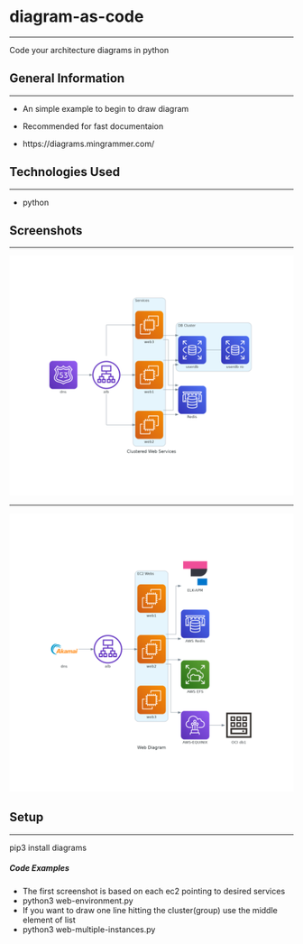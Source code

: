 <h1>diagram-as-code</h1>
<hr><p>Code your architecture diagrams in python</p><h2>General Information</h2>
<hr><ul>
<li>An simple example to begin to draw diagram</li>
</ul><ul>
<li>Recommended for fast documentaion</li>
</ul><ul>
<li>https://diagrams.mingrammer.com/</li>
</ul><h2>Technologies Used</h2>
<hr><ul>
<li>python</li>
</ul><h2>Screenshots</h2>
<hr><p><img src="https://github.com/ebwang/diagrams-as-code/blob/main/clustered_web_services.png" alt="">
<hr><p><img src="https://github.com/ebwang/diagrams-as-code/blob/main/web_diagram.png" alt="">
</p><h2>Setup</h2>
<hr><p>pip3 install diagrams</p><h5>Code Examples</h5><ul>
<li>The first screenshot is based on each ec2 pointing to desired services</li>
<li>python3 web-environment.py</li>
<li>If you want to draw one line hitting the cluster(group) use the middle element of list</li>
<li>python3 web-multiple-instances.py</li>
</ul>

